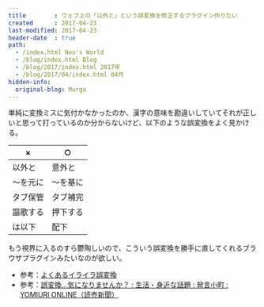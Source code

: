 ```yaml
---
title        : ウェブ上の「以外と」という誤変換を修正するプラグイン作りたい
created      : 2017-04-23
last-modified: 2017-04-23
header-date  : true
path:
  - /index.html Neo's World
  - /blog/index.html Blog
  - /blog/2017/index.html 2017年
  - /blog/2017/04/index.html 04月
hidden-info:
  original-blog: Murga
---
```


単純に変換ミスに気付かなかったのか、漢字の意味を勘違いしていてそれが正しいと思って打っているのか分からないけど、以下のような誤変換をよく見かける。

| ×       | ○       |
|----------|----------|
| 以外と   | 意外と   |
| ～を元に | ～を基に |
| タブ保管 | タブ補完 |
| 謳歌する | 押下する |
| は以下   | 配下     |

もう視界に入るのすら鬱陶しいので、こういう誤変換を勝手に直してくれるブラウザプラグインみたいなのが欲しい。

- 参考：[よくあるイライラ誤変換](http://blogs.wankuma.com/jeanne/archive/2007/08/28/92288.aspx)
- 参考：[誤変換…気になりませんか？ : 生活・身近な話題 : 発言小町 : YOMIURI ONLINE（読売新聞）](http://komachi.yomiuri.co.jp/t/2007/1001/149760.htm)
